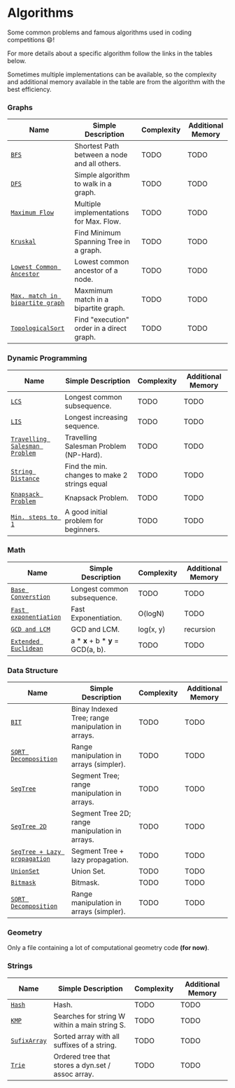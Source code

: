 # Algorithms

Some common problems and famous algorithms used
in coding competitions :smile:!

For more details about a specific algorithm follow
the links in the tables below.

Sometimes multiple implementations can be available, so the
complexity and additional memory available in the table
are from the algorithm with the best
efficiency. 

### Graphs

| Name                                                 | Simple Description                                | Complexity | Additional Memory |
| ---------------------------------------------------- | ------------------------------------------------- | ---------- | ----------------- |
| [`BFS`](graphs/BFS/)                                 | Shortest Path between a node and all others.      | TODO       | TODO              |
| [`DFS`](graphs/DFS/)                                 | Simple algorithm to walk in a graph.              | TODO       | TODO              |
| [`Maximum Flow`](graphs/max_flow/)                   | Multiple implementations for Max. Flow.           | TODO       | TODO              |
| [`Kruskal`](graphs/kruskal/)                         | Find Minimum Spanning Tree in a graph.            | TODO       | TODO              |
| [`Lowest Common Ancestor`](graphs/LCA/)              | Lowest common ancestor of a node.                 | TODO       | TODO              |
| [`Max. match in bipartite graph`](graphs/max_match/) | Maxmimum match in a bipartite graph.              | TODO       | TODO              |
| [`TopologicalSort`](graphs/topo_sort/)               | Find "execution" order in a direct graph.         | TODO       | TODO              |

### Dynamic Programming

| Name                                               | Simple Description                                | Complexity | Additional Memory |
| -------------------------------------------------- | ------------------------------------------------- | ---------- | ----------------- |
| [`LCS`](dp/LCS/)                                   | Longest common subsequence.                       | TODO       | TODO              |
| [`LIS`](dp/LIS/)                                   | Longest increasing sequence.                      | TODO       | TODO              |
| [`Travelling Salesman Problem`](dp/TSP)            | Travelling Salesman Problem (NP-Hard).            | TODO       | TODO              |
| [`String Distance`](dp/string_distance/)           | Find the min. changes to make 2 strings equal     | TODO       | TODO              |
| [`Knapsack Problem`](dp/knapsack/)                 | Knapsack Problem.                                 | TODO       | TODO              |
| [`Min. steps to 1`](dp/min_steps_1/)               | A good initial problem for beginners.             | TODO       | TODO              |

### Math

| Name                                               | Simple Description                                | Complexity | Additional Memory |
| -------------------------------------------------- | ------------------------------------------------- | ---------- | ----------------- |
| [`Base Converstion`](math/base_conversion/)        | Longest common subsequence.                       | TODO       | TODO              |
| [`Fast exponentiation`](math/exponentiation/)      | Fast Exponentiation.                              | O(logN)    | TODO              |
| [`GCD and LCM`](math/GCD_LCM)                      | GCD and LCM.                                      | log(x, y) | recursion          |
| [`Extended Euclidean`](math/extended_euclidean)    | a * **x** + b * **y** = GCD(a, b).                | TODO       | TODO              |
  
### Data Structure

| Name                                               | Simple Description                                | Complexity | Additional Memory |
| -------------------------------------------------- | ------------------------------------------------- | ---------- | ----------------- |
| [`BIT`](ds/bit/)                                   | Binay Indexed Tree; range manipulation in arrays. | TODO       | TODO              |
| [`SQRT Decomposition`](ds/sqrt_decomposition)      | Range manipulation in arrays (simpler).           | TODO       | TODO              |
| [`SegTree`](ds/segtree/)                           | Segment Tree; range manipulation in arrays.       | TODO       | TODO              |
| [`SegTree 2D`](ds/segtree/)                        | Segment Tree 2D; range manipulation in arrays.    | TODO       | TODO              |
| [`SegTree + Lazy propagation`](ds/segtree_lazy)    | Segment Tree + lazy propagation.                  | TODO       | TODO              |
| [`UnionSet`](ds/union_set)                         | Union Set.                                        | TODO       | TODO              |
| [`Bitmask`](ds/bitmask)                            | Bitmask.                                          | TODO       | TODO              |
| [`SQRT Decomposition`](ds/bitmask)                 | Range manipulation in arrays (simpler).           | TODO       | TODO              |

### Geometry
  
Only a file containing a lot of computational geometry code **(for now)**.
  
### Strings

| Name                                               | Simple Description                                | Complexity | Additional Memory |
| -------------------------------------------------- | ------------------------------------------------- | ---------- | ----------------- |
| [`Hash`](strings/hash)                             | Hash.                                             | TODO       | TODO              |
| [`KMP`](strings/KMP)                               | Searches for string W within a main string S.     | TODO       | TODO              |
| [`SufixArray`](strings/sufix_array)                | Sorted array with all suffixes of a string.       | TODO       | TODO              |
| [`Trie`](strings/trie)                             | Ordered tree that stores a dyn.set / assoc array. | TODO       | TODO              |
